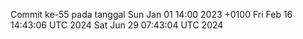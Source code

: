 Commit ke-55 pada tanggal Sun Jan 01 14:00 2023 +0100
Fri Feb 16 14:43:06 UTC 2024
Sat Jun 29 07:43:04 UTC 2024
